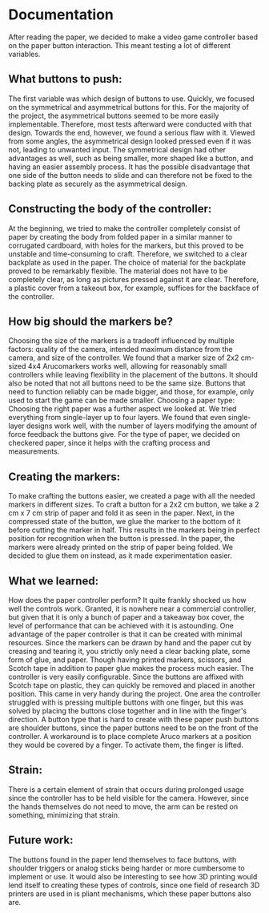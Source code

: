 # Documentation
After reading the paper, we decided to make a video game controller based on the paper button interaction. This meant testing a lot of different variables.
## What buttons to push: 
The first variable was which design of buttons to use. Quickly, we focused on the symmetrical and asymmetrical buttons for this. For the majority of the project, the asymmetrical buttons seemed to be more easily implementable. Therefore, most tests afterward were conducted with that design. Towards the end, however, we found a serious flaw with it. Viewed from some angles, the asymmetrical design looked pressed even if it was not, leading to unwanted input. The symmetrical design had other advantages as well, such as being smaller, more shaped like a button, and having an easier assembly process. It has the possible disadvantage that one side of the button needs to slide and can therefore not be fixed to the backing plate as securely as the asymmetrical design.
## Constructing the body of the controller: 
At the beginning, we tried to make the controller completely consist of paper by creating the body from folded paper in a similar manner to corrugated cardboard, with holes for the markers, but this proved to be unstable and time-consuming to craft. Therefore, we switched to a clear backplate as used in the paper. The choice of material for the backplate proved to be remarkably flexible. The material does not have to be completely clear, as long as pictures pressed against it are clear. Therefore, a plastic cover from a takeout box, for example, suffices for the backface of the controller.
## How big should the markers be? 
Choosing the size of the markers is a tradeoff influenced by multiple factors: quality of the camera, intended maximum distance from the camera, and size of the controller. We found that a marker size of 2x2 cm-sized 4x4 Arucomarkers works well, allowing for reasonably small controllers while leaving flexibility in the placement of the buttons. It should also be noted that not all buttons need to be the same size. Buttons that need to function reliably can be made bigger, and those, for example, only used to start the game can be made smaller.
Choosing a paper type: Choosing the right paper was a further aspect we looked at. We tried everything from single-layer up to four layers. We found that even single-layer designs work well, with the number of layers modifying the amount of force feedback the buttons give. For the type of paper, we decided on checkered paper, since it helps with the crafting process and measurements.
## Creating the markers: 
To make crafting the buttons easier, we created a page with all the needed markers in different sizes.
To craft a button for a 2x2 cm button, we take a 2 cm x 7 cm strip of paper and fold it as seen in the paper. Next, in the compressed state of the button, we glue the marker to the bottom of it before cutting the marker in half. This results in the markers being in perfect position for recognition when the button is pressed. In the paper, the markers were already printed on the strip of paper being folded. We decided to glue them on instead, as it made experimentation easier.

## What we learned:
How does the paper controller perform?
It quite frankly shocked us how well the controls work. Granted, it is nowhere near a commercial controller, but given that it is only a bunch of paper and a takeaway box cover, the level of performance that can be achieved with it is astounding. One advantage of the paper controller is that it can be created with minimal resources. Since the markers can be drawn by hand and the paper cut by creasing and tearing it, you strictly only need a clear backing plate, some form of glue, and paper. Though having printed markers, scissors, and Scotch tape in addition to paper glue makes the process much easier. The controller is very easily configurable. Since the buttons are affixed with Scotch tape on plastic, they can quickly be removed and placed in another position. This came in very handy during the project.
One area the controller struggled with is pressing multiple buttons with one finger, but this was solved by placing the buttons close together and in line with the finger's direction. A button type that is hard to create with these paper push buttons are shoulder buttons, since the paper buttons need to be on the front of the controller. A workaround is to place complete Aruco markers at a position they would be covered by a finger. To activate them, the finger is lifted.
## Strain: 
There is a certain element of strain that occurs during prolonged usage since the controller has to be held visible for the camera. However, since the hands themselves do not need to move, the arm can be rested on something, minimizing that strain.
## Future work:
The buttons found in the paper lend themselves to face buttons, with shoulder triggers or analog sticks being harder or more cumbersome to implement or use. It would also be interesting to see how 3D printing would lend itself to creating these types of controls, since one field of research 3D printers are used in is pliant mechanisms, which these paper buttons also are.